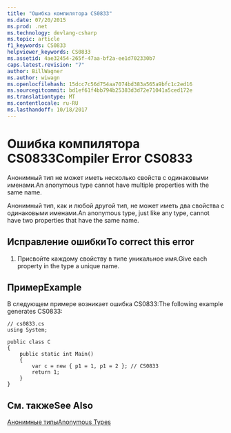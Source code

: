 ```yaml
---
title: "Ошибка компилятора CS0833"
ms.date: 07/20/2015
ms.prod: .net
ms.technology: devlang-csharp
ms.topic: article
f1_keywords: CS0833
helpviewer_keywords: CS0833
ms.assetid: 4ae32454-265f-47aa-bf2a-ee1d702330b7
caps.latest.revision: "7"
author: BillWagner
ms.author: wiwagn
ms.openlocfilehash: 15dcc7c56d754aa7074bd383a565a9bfc1c2ed16
ms.sourcegitcommit: bd1ef61f4bb794b25383d3d72e71041a5ced172e
ms.translationtype: MT
ms.contentlocale: ru-RU
ms.lasthandoff: 10/18/2017
---
```

# <a name="compiler-error-cs0833"></a><span data-ttu-id="a7360-102">Ошибка компилятора CS0833</span><span class="sxs-lookup"><span data-stu-id="a7360-102">Compiler Error CS0833</span></span>
<span data-ttu-id="a7360-103">Анонимный тип не может иметь несколько свойств с одинаковыми именами.</span><span class="sxs-lookup"><span data-stu-id="a7360-103">An anonymous type cannot have multiple properties with the same name.</span></span>  
  
 <span data-ttu-id="a7360-104">Анонимный тип, как и любой другой тип, не может иметь два свойства с одинаковыми именами.</span><span class="sxs-lookup"><span data-stu-id="a7360-104">An anonymous type, just like any type, cannot have two properties that have the same name.</span></span>  
  
## <a name="to-correct-this-error"></a><span data-ttu-id="a7360-105">Исправление ошибки</span><span class="sxs-lookup"><span data-stu-id="a7360-105">To correct this error</span></span>  
  
1.  <span data-ttu-id="a7360-106">Присвойте каждому свойству в типе уникальное имя.</span><span class="sxs-lookup"><span data-stu-id="a7360-106">Give each property in the type a unique name.</span></span>  
  
## <a name="example"></a><span data-ttu-id="a7360-107">Пример</span><span class="sxs-lookup"><span data-stu-id="a7360-107">Example</span></span>  
 <span data-ttu-id="a7360-108">В следующем примере возникает ошибка CS0833:</span><span class="sxs-lookup"><span data-stu-id="a7360-108">The following example generates CS0833:</span></span>  
  
```  
// cs0833.cs  
using System;  
  
public class C  
{  
    public static int Main()  
    {  
        var c = new { p1 = 1, p1 = 2 }; // CS0833  
        return 1;  
    }  
}  
```  
  
## <a name="see-also"></a><span data-ttu-id="a7360-109">См. также</span><span class="sxs-lookup"><span data-stu-id="a7360-109">See Also</span></span>  
 [<span data-ttu-id="a7360-110">Анонимные типы</span><span class="sxs-lookup"><span data-stu-id="a7360-110">Anonymous Types</span></span>](../../csharp/programming-guide/classes-and-structs/anonymous-types.md)
